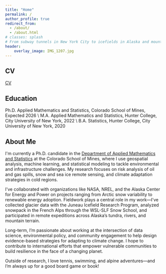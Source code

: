 ```yaml
---
title: "Home"
permalink: /
author_profile: true
redirect_from: 
  - /about/
  - /about.html
# classes: splash
# From subway tunnels in New York City to icefields in Alaska and mountain towns in Colorado, I’ve found meaning in working across scales and settings. 
header:
    overlay_image: IMG_1207.jpg
---
```



CV
------
[CV](https://ichittumuri.github.io/files/Isabella_Chittumuri_CV_FULL.pdf)

Education
------
Ph.D. Applied Mathematics and Statistics, Colorado School of Mines, Expected 2026 \\
M.A. Applied Mathematics and Statistics, Hunter College, City University of New York, 2022 \\
B.A. Statistics, Hunter College, City University of New York, 2020 

About Me
------
I'm currently a Ph.D. candidate in the [Department of Applied Mathematics and Statistics](https://ams.mines.edu/) at the Colorado School of Mines, where I use geospatial analysis, machine learning, and statistical modeling to tackle environmental and infrastructure challenges. My research focuses on risk analysis of oil and gas spills, snow and sea ice remote sensing, and climate adaptation strategies in cold regions.

I've collaborated with organizations like NASA, NREL, and the Alaska Center for Energy and Power on projects ranging from Arctic snow variability to renewable energy adoption. Fieldwork plays a central role in my work—I've collected glacier data with the Juneau Icefield Research Program, analyzed snowpack in the French Alps through the WSL-SLF Snow School, and participated in remote expeditions across Alaska’s tundra, rivers, and mountain terrain.

Long-term, I’m passionate about working at the intersection of data science, environmental policy, and community engagement to help design evidence-based strategies for adapting to climate change. I hope to contribute to international efforts that empower vulnerable communities to build resilience in the face of a changing planet.

Outside of research, I love tennis, swimming, and alpine adventures—and I’m always up for a good board game or book!